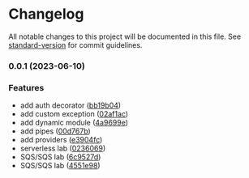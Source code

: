 # Changelog

All notable changes to this project will be documented in this file. See [standard-version](https://github.com/conventional-changelog/standard-version) for commit guidelines.

### 0.0.1 (2023-06-10)


### Features

* add auth decorator ([bb19b04](https://github.com/EPAM-JS-Competency-center/nestjs-rest-api/commit/bb19b040f04d0b76d8ea12c8e0fd5f593c681073))
* add custom exception ([02af1ac](https://github.com/EPAM-JS-Competency-center/nestjs-rest-api/commit/02af1ac28c9c23bbce3c8e7770268e0e446e1dbe))
* add dynamic module ([4a9699e](https://github.com/EPAM-JS-Competency-center/nestjs-rest-api/commit/4a9699e98ac801ae30fcab3639ff719880ce92e0))
* add pipes ([00d767b](https://github.com/EPAM-JS-Competency-center/nestjs-rest-api/commit/00d767b0d231f2b4190299a34c5aebf40c5b7be4))
* add providers ([e3904fc](https://github.com/EPAM-JS-Competency-center/nestjs-rest-api/commit/e3904fcfcce0bcab3274bff537b79dd7458bd7a5))
* serverless lab ([0236069](https://github.com/EPAM-JS-Competency-center/nestjs-rest-api/commit/0236069b873864e014af70df3859a9f53dd723ce))
* SQS/SQS lab ([6c9527d](https://github.com/EPAM-JS-Competency-center/nestjs-rest-api/commit/6c9527deddc0a483c19750d71d8378d9ff70af42))
* SQS/SQS lab ([4551e98](https://github.com/EPAM-JS-Competency-center/nestjs-rest-api/commit/4551e98cab24739e598f175eef502ab5e5c71525))
